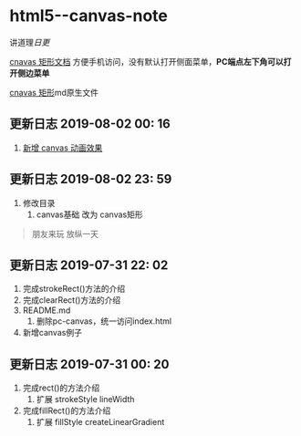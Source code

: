 # html5--canvas-note

讲道理*日更*

[cnavas 矩形文档](https://steventang1994.github.io/html5--canvas-note/) 方便手机访问，没有默认打开侧面菜单，**PC端点左下角可以打开侧边菜单**

[cnavas 矩形](https://github.com/StevenTang1994/html5--canvas-note/blob/master/canvas%E5%9F%BA%E7%A1%80.md)md原生文件

## 更新日志 2019-08-02 00: 16
1. [新增 canvas 动画效果](http://htmlpreview.github.io/?https://github.com/StevenTang1994/html5--canvas-note/blob/master/canvas%E4%BE%8B%E5%AD%90.html)

## 更新日志 2019-08-02 23: 59
1. 修改目录
    1. canvas基础 改为 canvas矩形

>  朋友来玩 放纵一天
 
## 更新日志 2019-07-31 22: 02

1. 完成strokeRect()方法的介绍
2. 完成clearRect()方法的介绍
3. README.md
    1. 删除pc-canvas，统一访问index.html
4. 新增canvas例子

## 更新日志 2019-07-31 00: 20

1. 完成rect()的方法介绍
    1. 扩展 strokeStyle lineWidth
2. 完成fillRect()的方法介绍
    1.  扩展 fillStyle createLinearGradient
